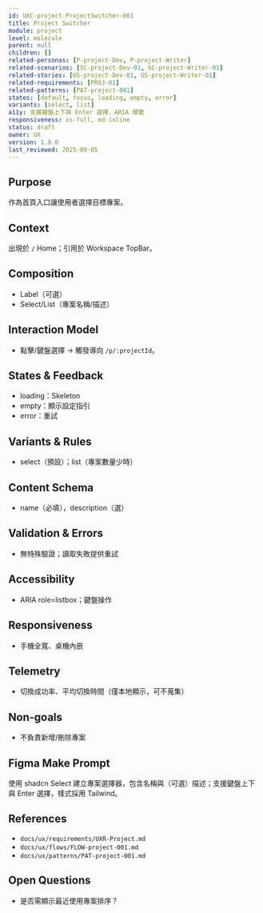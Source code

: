 ```yaml
---
id: UXC-project-ProjectSwitcher-001
title: Project Switcher
module: project
level: molecule
parent: null
children: []
related-personas: [P-project-Dev, P-project-Writer]
related-scenarios: [SC-project-Dev-01, SC-project-Writer-01]
related-stories: [US-project-Dev-01, US-project-Writer-01]
related-requirements: [PROJ-01]
related-patterns: [PAT-project-001]
states: [default, focus, loading, empty, error]
variants: [select, list]
a11y: 支援鍵盤上下與 Enter 選擇，ARIA 標籤
responsiveness: xs-full, md-inline
status: draft
owner: UX
version: 1.0.0
last_reviewed: 2025-09-05
---
```


## Purpose
作為首頁入口讓使用者選擇目標專案。

## Context
出現於 `/` Home；引用於 Workspace TopBar。

## Composition
- Label（可選）
- Select/List（專案名稱/描述）

## Interaction Model
- 點擊/鍵盤選擇 → 觸發導向 `/p/:projectId`。

## States & Feedback
- loading：Skeleton
- empty：顯示設定指引
- error：重試

## Variants & Rules
- select（預設）；list（專案數量少時）

## Content Schema
- name（必填），description（選）

## Validation & Errors
- 無特殊驗證；讀取失敗提供重試

## Accessibility
- ARIA role=listbox；鍵盤操作

## Responsiveness
- 手機全寬、桌機內嵌

## Telemetry
- 切換成功率、平均切換時間（僅本地顯示，可不蒐集）

## Non-goals
- 不負責新增/刪除專案

## Figma Make Prompt
使用 shadcn Select 建立專案選擇器，包含名稱與（可選）描述；支援鍵盤上下與 Enter 選擇，樣式採用 Tailwind。

## References
- `docs/ux/requirements/UXR-Project.md`
- `docs/ux/flows/FLOW-project-001.md`
- `docs/ux/patterns/PAT-project-001.md`

## Open Questions
- 是否需顯示最近使用專案排序？
